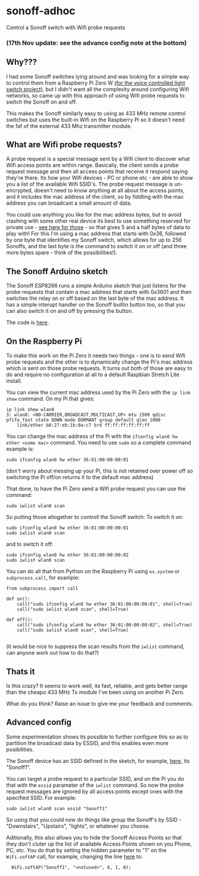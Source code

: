 # sonoff-adhoc
Control a Sonoff switch with Wifi probe requests

### (17th Nov update: see the advance config note at the bottom)

## Why???

I had some Sonoff switches lying around and was looking for a simple way to control them from a Raspberry Pi Zero W [(for the voice controlled light switch project)](https://github.com/HarringayMakerSpace/voice-controlled-switch), but I didn't want all the complexity around configuring Wifi networks, so came up with this approach of using Wifi probe requests to switch the Sonoff on and off.

This makes the Sonoff similarly easy to using as 433 MHz remote control switches but uses the built-in Wifi on the Raspberry Pi so it doesn't need the faf of the external 433 Mhz transmitter module.

## What are Wifi probe requests?

A probe request is a special message sent by a Wifi client to discover what Wifi access points are within range. Basically, the client sends a probe request message and then all access points that receive it respond saying they're there. Its how your Wifi devices - PC or phone etc - are able to show you a list of the available Wifi SSID's. The probe request message is un-encrypted, doesn't need to know anything at all about the access points, and it includes the mac address of the client, so by fiddling with the mac address you can broadcast a small amount of data.  

You could use anything you like for the mac address bytes, but to avoid clashing with some other real device its best to use something reserved for private use - [see here for those](https://serverfault.com/questions/40712/what-range-of-mac-addresses-can-i-safely-use-for-my-virtual-machines) - so that gives 5 and a half bytes of data to play with! For this I'm using a mac address that starts with 0x36, followed by one byte that identifies my Sonoff switch, which allows for up to 256 Sonoffs, and the last byte is the command to switch it on or off (and three more bytes spare - think of the possibilities!). 

## The Sonoff Arduino sketch

The Sonoff ESP8266 runs a simple Arduino sketch that just listens for the probe requests that contain a mac address that starts with 0x3601 and then switches the relay on or off based on the last byte of the mac address. It has a simple interupt handler on the Sonoff builtin button too, so that you can also switch it on and off by pressing the button. 

The code is [here](/SonoffWifiProbes). 

## On the Raspberry Pi

To make this work on the Pi Zero it needs two things - one is to send Wifi probe requests and the other is to dynamically change the Pi's mac address which is sent on those probe requests. It turns out both of those are easy to do and require no configuration at all to a default Raspbian Stretch Lite install.

You can view the current mac address used by the Pi Zero with the ```ip link show``` command. On my Pi that gives:
```
ip link show wlan0
3: wlan0: <NO-CARRIER,BROADCAST,MULTICAST,UP> mtu 1500 qdisc pfifo_fast state DOWN mode DORMANT group default qlen 1000
    link/ether b8:27:eb:1b:0a:c7 brd ff:ff:ff:ff:ff:ff
```

You can change the mac address of the Pi with the ```ifconfig wlan0 hw ether <some mac>``` command. You need to use ```sudo``` so a complete command example is:
```
sudo ifconfig wlan0 hw ether 36:01:00:00:00:01
```
(don't worry about messing up your Pi, this is not retained over power off so switching the Pi off/on returns it to the default mac address)

That done, to have the Pi Zero send a Wifi probe request you can use the command:
```
sudo iwlist wlan0 scan
```

So putting those altogether to controll the Sonoff switch: To switch it on:
```
sudo ifconfig wlan0 hw ether 36:01:00:00:00:01
sudo iwlist wlan0 scan
```
and to switch it off:
```
sudo ifconfig wlan0 hw ether 36:01:00:00:00:02
sudo iwlist wlan0 scan
```

You can do all that from Python on the Raspberry Pi using ```os.system``` or ```subprocess.call```, for example:
```
from subprocess import call

def on():
    call("sudo ifconfig wlan0 hw ether 36:01:00:00:00:01", shell=True)
    call("sudo iwlist wlan0 scan", shell=True)

def off():
    call("sudo ifconfig wlan0 hw ether 36:01:00:00:00:02", shell=True)
    call("sudo iwlist wlan0 scan", shell=True)
 
```
(it would be nice to suppress the scan results from the ```iwlist``` command, can anyone work out how to do that?) 

## Thats it

Is this crazy? It seems to work well, its fast, reliable, and gets better range than the cheapo 433 MHz Tx module I've been using on another Pi Zero. 

What do you think? Raise an issue to give me your feedback and comments.

## Advanced config

Some experimentation shows its possible to further configure this so as to partition the broadcast data by ESSID, and this enables even more posibilities.

The Sonoff device has an SSID defined in the sketch, for example, [here](https://github.com/HarringayMakerSpace/sonoff-adhoc/blob/master/SonoffWifiProbes/SonoffWifiProbes.ino#L31), its "Sonoff1".

You can target a probe request to a particular SSID, and on the Pi you do that with the ```essid``` parameter of the ```iwlist``` command. So now the probe request messages are ignored by all access points except ones with the specified SSID. For example:
```
sudo iwlist wlan0 scan essid "Sonoff1"
```

So using that you could now do things like group the Sonoff's by SSID - "Downstairs", "Upstairs", "lights", or whatever you choose. 

Aditionally, this also allows you to hide the Sonoff Access Points so that they don't cluter up the list of available Access Points shown on you Phone, PC, etc. You do that by setting the hidden parameter to "1" on the ```WiFi.softAP``` call, for example, changing the line [here](https://github.com/HarringayMakerSpace/sonoff-adhoc/blob/master/SonoffWifiProbes/SonoffWifiProbes.ino#L31) to: 
```
  WiFi.softAP("Sonoff1", "<notused>", 6, 1, 0);
```
